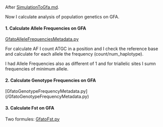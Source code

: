 After [SimulationToGfa.md](/SimulationToGfa.md). 

Now I calculate analysis of population genetics on GFA.

#### 1. Calculate Allele Frequencies on GFA

[GfatoAlleleFrequenciesMetadata.py](/GfatoAlleleFrequenciesMetadata.py)

For calculate AF I count ATGC in a position and I check the reference base and calculate for each allele the frequency (count/num_haplotype).

I had Allele Frequencies also as different of 1 and for triallelic sites I sumn frequencies of minimum allele.


#### 2. Calculate Genotype Frequencies on GFA
[GfatoGenotypeFrequencyMetadata.py] (/GfatoGenotypeFrequencyMetadata.py)

 
 #### 3. Calculate Fst on GFA
Two formules:
[GfatoFst.py](/GfatoFst.py)

 
